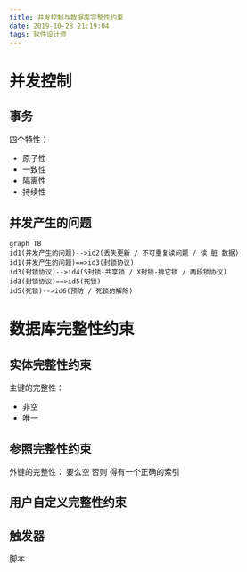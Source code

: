 ```yaml
---
title: 并发控制与数据库完整性约束
date: 2019-10-28 21:19:04
tags: 软件设计师
---
```

# 并发控制
## 事务
四个特性：
- 原子性
- 一致性
- 隔离性
- 持续性

## 并发产生的问题
```mermaid
graph TB
id1(并发产生的问题)-->id2(丢失更新 / 不可重复读问题 / 读 脏 数据)
id1(并发产生的问题)==>id3(封锁协议)
id3(封锁协议)-->id4(S封锁-共享锁 / X封锁-排它锁 / 两段锁协议)
id3(封锁协议)==>id5(死锁)
id5(死锁)-->id6(预防 / 死锁的解除)
```
# 数据库完整性约束
## 实体完整性约束
主键的完整性：
- 非空
- 唯一

## 参照完整性约束
外键的完整性：
要么空 否则 得有一个正确的索引

## 用户自定义完整性约束


## 触发器
脚本